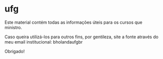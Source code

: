 # ufg

Este material contém todas as informações úteis para os cursos que ministro.

Caso queira utilizá-los para outros fins, por gentileza, site a fonte através do meu email institucional:
bholanda<at>ufg<dot>br

Obrigado!
